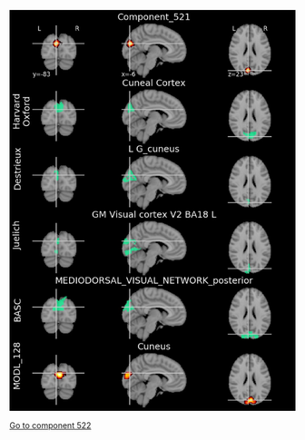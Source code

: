


![521](preliminary/521.jpg "Component 521")

[Go to component 522](https://parietal-inria.github.io/MODL_atlas/1024/522 "Component 522")